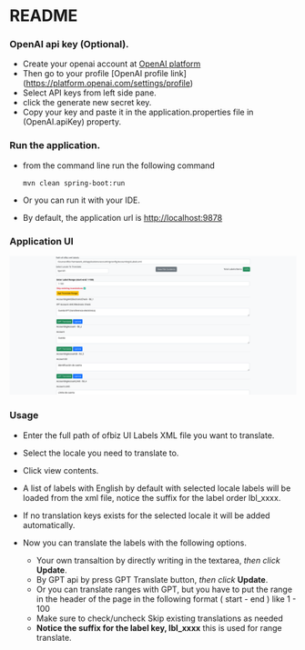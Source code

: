 # README

### OpenAI api key (Optional).

* Create your openai account at [OpenAI platform](https://platform.openai.com)
* Then go to your profile [OpenAI profile link] (https://platform.openai.com/settings/profile)
* Select API keys from left side pane.
* click the generate new secret key.
* Copy your key and paste it in the application.properties file in (OpenAI.apiKey) property.


### Run the application.

* from the command line run the following command
    
      mvn clean spring-boot:run

* Or you can run it with your IDE.

* By default, the application url is [http://localhost:9878](http://localhost:9878)



### Application UI

![plot](./Screenshot.png)


### Usage

* Enter the full path of ofbiz UI Labels XML file you want to translate.
* Select the locale you need to translate to.
* Click view contents.
* A list of labels with English by default with  selected locale labels will be loaded from the xml file, notice the suffix for the label order lbl_xxxx.
* If no translation keys exists for the selected locale it will be added automatically.

* Now you can translate the labels with  the following options.
  * Your own transaltion by directly writing in the textarea, _then click_ __Update__.
  * By GPT api by press GPT Translate button, _then click_ __Update__.
  * Or you can translate ranges with GPT, but you have to put the range in the header of the page in the following format ( start - end ) like 1 - 100
  * Make sure to check/uncheck Skip existing translations as needed
  * __Notice the suffix for the label key, lbl_xxxx__ this is used for range translate.

